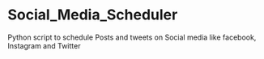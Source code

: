 # Social_Media_Scheduler
Python script to schedule Posts and tweets on Social media like facebook, Instagram and Twitter
